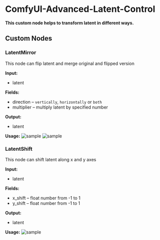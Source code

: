 # ComfyUI-Advanced-Latent-Control

**This custom node helps to transform latent in different ways.**

## Custom Nodes
### LatentMirror
This node can flip latent and merge original and flipped version

**Input:** 
- latent

**Fields:**
- direction – `vertically`, `horizontally` or `both`
- multiplier – multiply latent by specified number

**Output:**
- latent

**Usage:**
![sample](https://i.imgur.com/YMyYorQ.png)
![sample](https://i.imgur.com/W5BasCO.png)

### LatentShift
This node can shift latent along x and y axes

**Input:** 
- latent

**Fields:**
- x_shift – float number from -1 to 1
- y_shift – float number from -1 to 1

**Output:**
- latent

**Usage:**
![sample](https://i.imgur.com/1Dp5dSw.png)

